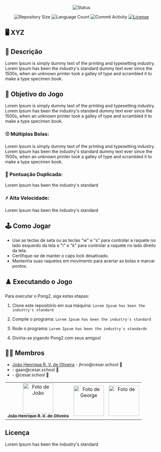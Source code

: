 <p align="center">
  <img
    src="https://img.shields.io/badge/Status-Em%20desenvolvimento-green?style=flat-square"
    alt="Status"
  />
</p>

<p align="center">
  <img
    src="https://img.shields.io/github/repo-size/Sofia-Saraiva/Semester3-CESAR-School?style=flat"
    alt="Repository Size"
  />
  <img
    src="https://img.shields.io/github/languages/count/Sofia-Saraiva/Semester3-CESAR-School?style=flat&logo=python"
    alt="Language Count"
  />
  <img
    src="https://img.shields.io/github/commit-activity/t/Sofia-Saraiva/Semester3-CESAR-School?style=flat&logo=github"
    alt="Commit Activity"
  />
  <a href="LICENSE.md"
    ><img
      src="https://img.shields.io/github/license/Sofia-Saraiva/Semester3-CESAR-School"
      alt="License"
  /></a>
</p>

## 🖥️ XYZ

## 📄 Descrição

Lorem Ipsum is simply dummy text of the printing and typesetting industry. Lorem Ipsum has been the industry's standard dummy text ever since the 1500s, when an unknown printer took a galley of type and scrambled it to make a type specimen book.

## 🎲 Objetivo do Jogo

Lorem Ipsum is simply dummy text of the printing and typesetting industry. Lorem Ipsum has been the industry's standard dummy text ever since the 1500s, when an unknown printer took a galley of type and scrambled it to make a type specimen book.

### ⚾ Múltiplas Bolas:
Lorem Ipsum is simply dummy text of the printing and typesetting industry. Lorem Ipsum has been the industry's standard dummy text ever since the 1500s, when an unknown printer took a galley of type and scrambled it to make a type specimen book.

### 👾 Pontuação Duplicada:
Lorem Ipsum has been the industry's standard

### ⚡️ Alta Velocidade:
Lorem Ipsum has been the industry's standard

## 🕹️ Como Jogar

- Use as teclas de seta ou as teclas "w" e "s" para controlar a raquete no lado esquerdo da tela e "i" e "k" para controlar a raquete no lado direito da tela.
- Certifique-se de manter o caps lock desativado.
- Mantenha suas raquetes em movimento para acertar as bolas e marcar pontos.

## ♟️ Executando o Jogo

Para executar o Pong2, siga estas etapas:

1. Clone este repositório em sua máquina:
   `Lorem Ipsum has been the industry's standard`

3. Compile o programa:
   `Lorem Ipsum has been the industry's standard`

4. Rode o programa:
   `Lorem Ipsum has been the industry's standardn`

5. Divirta-se jogando Pong2 com seus amigos!

## 👩‍💻 Membros

<ul>
  <li>
    <a href="https://github.com/jhrvo0">João Henrique R. V. de Oliveira</a> -
    jhrvo@cesar.school 📩
  </li>
  <li>
    <a href="https://github.com/georgenetoo"></a> -
    gaan@cesar.school 📩
  </li>
  <li>
    <a href="https://github.com/"></a> -
    @cesar.school 📩
  </li>
</ul>

<table>
  <tr>
    <td align="center">
      <a href="https://github.com/jhrvo0">
        <img src="https://avatars3.githubusercontent.com/jhrvo0" width="100px;" alt="Foto de João"/><br>
        <sub>
          <b>João Henrique R. V. de Oliveira</b>
        </sub>
      </a>
    </td>
    <td align="center">
      <a href="https://github.com/georgenetoo">
        <img src="https://avatars.githubusercontent.com/georgenetoo" width="100px;" alt="Foto de George"/><br>
        <sub>
          <b></b>
        </sub>
      </a>
    </td>
    <td align="center">
      <a href="https://github.com/">
        <img src="https://avatars.githubusercontent.com/" width="100px;" alt="Foto de "/><br>
        <sub>
          <b></b>
        </sub>
      </a>
    </td>
  </tr>
</table>

## Licença

Lorem Ipsum has been the industry's standard

